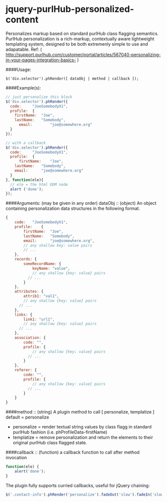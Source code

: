 jquery-purlHub-personalized-content
===================================

Personalizes markup based on standard purlHub class flagging semantics. PurlHub personalization is a rich-markup, contextually aware lightweight templating system, designed to be both extremenly simple to use and adapatable. Ref: ( http://support.purlhub.com/customer/portal/articles/567040-personalizing-in-your-pages-integration-basics- ) 

	
####Usage:
```jaascript
$('div.selector').phRender([ dataObj | method | callback ]);
```

####Example(s):
```javascript
// just personalize this block
$('div.selector').phRender({
  code: 	"JoeSomebodyX1",
  profile:	{
  	firstName:	"Joe",
  	lastName:	"Somebody",
	  email:		"joe@somewhere.org"
  }
});

// with a callback
$('div.selector').phRender({
  code: 	"JoeSomebodyX1",
  profile:	{
	  firstName:	"Joe",
  	lastName:	"Somebody",
  	email:		"joe@somewhere.org"
  }
}, function(ele){
  // ele = the html DOM node
  alert ('done');
});
```

####Arguments: (may be given in any order)
dataObj :: (object) An object containing personalization data structures in the following format.
```javascript
{
	code: 	"JoeSomebodyX1",
	profile:	{
		firstName:	"Joe",
		lastName:	"Somebody",
		email:		"joe@somewhere.org",
		// any shallow key: value pairs
		// ... 
	},
	records: {
		someRecordName: {
			keyName: "value",
			// any shallow {key: value} pairs
		  // ...
		}
	},
	attributes: {
		attrib1: "val1",
		// any shallow {key: value} pairs
	  // ...
	},
	links: {
		link1: "url1",
		// any shallow {key: value} pairs
	  // ...
	},
	association: {
		code: "",
		profile: {
			// any shallow {key: value} pairs
		  // ...
		}
	},
	referer: {
		code: "",
		profile: {
			// any shallow {key: value} pairs
		  // ...
		}
	}
}
```

####method :: (string) A plugin method to call
[ personalize, templatize ] default = personalize

* personalize = render textual string values by class flagg in standard purlHub fashion 
(i.e. phProfileData-firstName)
* templatize = remove personalization and return the elements to their original 
purlHub class flagged state.

####callback :: (function) a callback function to call after method invocation
```javascript
function(ele) {
	alert('done');
}
```

The plugin fully supports curried callbacks, useful for jQuery chaining:
```javascript
$('.contact-info').phRender('personalize').fadeOut('slow').fadeIn('slow');
```

